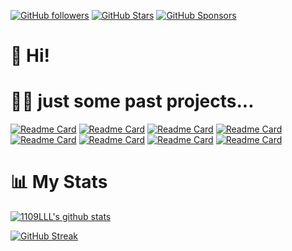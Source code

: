 [![GitHub followers](https://img.shields.io/github/followers/1109LLL?logo=GitHub&style=for-the-badge)](https://github.com/1109LLL)
[![GitHub Stars](https://img.shields.io/github/stars/1109LLL?logo=github&style=for-the-badge)](https://github.com/techno-tim)
[![GitHub Sponsors](https://img.shields.io/github/sponsors/1109LLL?color=BF4B8A&logo=githubsponsors&style=for-the-badge)](https://github.com/sponsors/timothystewart6)


# 👋 Hi!

# 🧑‍💻 just some past projects...

[![Readme Card](https://github-readme-stats.vercel.app/api/pin/?username=1109LLL&repo=ABM_Netlogo&theme=radical)](https://github.com/1109LLL/ABM_Netlogo)
[![Readme Card](https://github-readme-stats.vercel.app/api/pin/?username=1109LLL&repo=HackKings2022&theme=radical)](https://github.com/1109LLL/HackKings2022)
[![Readme Card](https://github-readme-stats.vercel.app/api/pin/?username=1109LLL&repo=michelin_duck&theme=radical)](https://github.com/1109LLL/michelin_duck)
[![Readme Card](https://github-readme-stats.vercel.app/api/pin/?username=1109LLL&repo=DBMS_CW&theme=radical)](https://github.com/1109LLL/DBMS_CW)
[![Readme Card](https://github-readme-stats.vercel.app/api/pin/?username=1109LLL&repo=phone_book_system&theme=radical)](https://github.com/1109LLL/phone_book_system)
[![Readme Card](https://github-readme-stats.vercel.app/api/pin/?username=1109LLL&repo=FYP&theme=radical)](https://github.com/1109LLL/FYP)
[![Readme Card](https://github-readme-stats.vercel.app/api/pin/?username=1109LLL&repo=PatientDataEntry&theme=radical)](https://github.com/1109LLL/PatientDataEntry)
[![Readme Card](https://github-readme-stats.vercel.app/api/pin/?username=1109LLL&repo=Meeting_model&theme=radical)](https://github.com/1109LLL/Meeting_model)


# 📊 My Stats

[![1109LLL's github stats](https://github-readme-stats.vercel.app/api?username=1109LLL&show_icons=true&count_private=true&theme=radical&hide=stars)](https://github.com/1109LLL)

[![GitHub Streak](https://github-readme-streak-stats.herokuapp.com/?user=1109LLL&theme=dark&count_private=true&theme=radical)](https://github.com/1109LLL)

